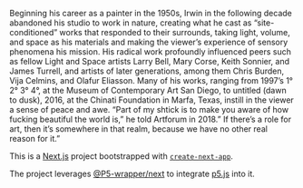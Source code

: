 Beginning his career as a painter in the 1950s, Irwin in the following decade abandoned his studio to work in nature, creating what he cast as “site-conditioned” works that responded to their surrounds, taking light, volume, and space as his materials and making the viewer’s experience of sensory phenomena his mission. His radical work profoundly influenced peers such as fellow Light and Space artists Larry Bell, Mary Corse, Keith Sonnier, and James Turrell, and artists of later generations, among them Chris Burden, Vija Celmins, and Olafur Eliasson. Many of his works, ranging from 1997’s 1° 2° 3° 4°, at the Museum of Contemporary Art San Diego, to untitled (dawn to dusk), 2016, at the Chinati Foundation in Marfa, Texas, instill in the viewer a sense of peace and awe. “Part of my shtick is to make you aware of how fucking beautiful the world is,” he told Artforum in 2018.” If there’s a role for art, then it’s somewhere in that realm, because we have no other real reason for it.”


This is a [Next.js](https://nextjs.org/) project bootstrapped with [`create-next-app`](https://github.com/vercel/next.js/tree/canary/packages/create-next-app).

The project leverages [@P5-wrapper/next](https://github.com/P5-wrapper/next) to integrate [p5.js](https://p5js.org/) into it.

